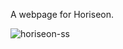 A webpage for Horiseon.

![horiseon-ss](https://user-images.githubusercontent.com/30247798/158033476-7c4eb2b6-dde5-4e7a-9448-02f6966ba62c.png)

